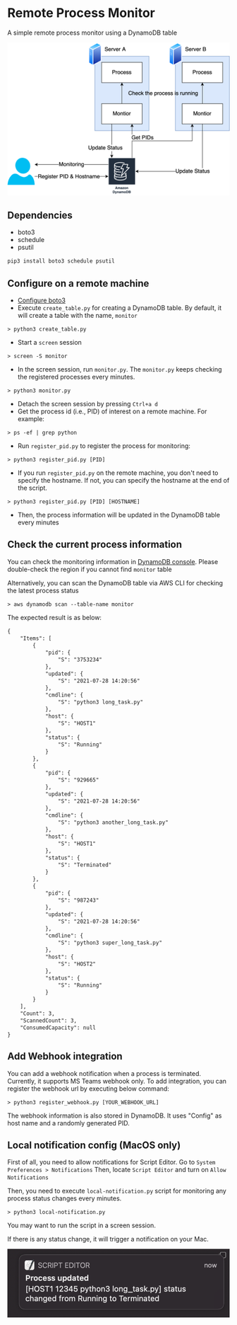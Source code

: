 # Remote Process Monitor
A simple remote process monitor using a DynamoDB table

![Overview](https://github.com/handk85/process-monitor/blob/master/figures/overview.png?raw=true)

## Dependencies
* boto3
* schedule
* psutil

```python
pip3 install boto3 schedule psutil
```

## Configure on a remote machine 
* [Configure boto3](https://boto3.amazonaws.com/v1/documentation/api/latest/guide/quickstart.html#configuration)
* Execute `create_table.py` for creating a DynamoDB table. By default, it will create a table with the name, `monitor`
```
> python3 create_table.py
```
* Start a `screen` session
```
> screen -S monitor
```
* In the screen session, run `monitor.py`. The `monitor.py` keeps checking the registered processes every minutes.
```
> python3 monitor.py
```
* Detach the screen session by pressing `Ctrl+a d`
* Get the process id (i.e., PID) of interest on a remote machine. For example:
```
> ps -ef | grep python
```
* Run `register_pid.py` to register the process for monitoring:
```
> python3 register_pid.py [PID]
```
* If you run `register_pid.py` on the remote machine, you don't need to specify the hostname.
If not, you can specify the hostname at the end of the script.
```
> python3 register_pid.py [PID] [HOSTNAME]
```
* Then, the process information will be updated in the DynamoDB table every minutes


## Check the current process information
You can check the monitoring information in [DynamoDB console](https://console.aws.amazon.com/dynamodb/home#tables:).
Please double-check the region if you cannot find `monitor` table

Alternatively, you can scan the DynamoDB table via AWS CLI for checking the latest process status
```
> aws dynamodb scan --table-name monitor
```
The expected result is as below:
```
{
    "Items": [
        {
            "pid": {
                "S": "3753234"
            },
            "updated": {
                "S": "2021-07-28 14:20:56"
            },
            "cmdline": {
                "S": "python3 long_task.py"
            },
            "host": {
                "S": "HOST1"
            },
            "status": {
                "S": "Running"
            }
        },
        {
            "pid": {
                "S": "929665"
            },
            "updated": {
                "S": "2021-07-28 14:20:56"
            },
            "cmdline": {
                "S": "python3 another_long_task.py"
            },
            "host": {
                "S": "HOST1"
            },
            "status": {
                "S": "Terminated"
            }
        },
        {
            "pid": {
                "S": "987243"
            },
            "updated": {
                "S": "2021-07-28 14:20:56"
            },
            "cmdline": {
                "S": "python3 super_long_task.py"
            },
            "host": {
                "S": "HOST2"
            },
            "status": {
                "S": "Running"
            }
        }
    ],
    "Count": 3,
    "ScannedCount": 3,
    "ConsumedCapacity": null
}
```

## Add Webhook integration
You can add a webhook notification when a process is terminated. Currently, it supports MS Teams webhook only.
To add integration, you can register the webhook url by executing below command:
```
> python3 register_webhook.py [YOUR_WEBHOOK_URL]
```
The webhook information is also stored in DynamoDB. It uses "Config" as host name and a randomly generated PID.

## Local notification config (MacOS only)
First of all, you need to allow notifications for Script Editor.
Go to `System Preferences > Notifications` Then, locate `Script Editor` and turn on `Allow Notifications`

Then, you need to execute `local-notification.py` script for monitoring any process status changes every minutes.
```
> python3 local-notification.py
```
You may want to run the script in a screen session.

If there is any status change, it will trigger a notification on your Mac.

![MacOS notification example](https://github.com/handk85/process-monitor/blob/master/figures/notification_example.png?raw=true)
